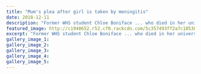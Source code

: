 ```yaml
---
title: "Mum's plea after girl is taken by meningitis"
date: 2018-12-11
description: "Former WHS student Chloe Boniface ... who died in her university room."
featured_image: http://c1940652.r52.cf0.rackcdn.com/5c357493ff2a7c18530003fb/Chloe-Boniface-Chron-11-dec.jpg
excerpt: "Former WHS student Chloe Boniface ... who died in her university room."
gallery_image_1: 
gallery_image_2: 
gallery_image_3: 
gallery_image_4: 
gallery_image_5: 
---
```

